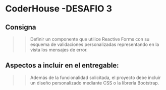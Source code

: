 # CoderHouse -DESAFIO 3


## Consigna

>> Definir un componente que utilice Reactive Forms con su esquema de validaciones personalizadas representando en la vista los mensajes de error.

## Aspectos a incluir en el entregable:
>>Además de la funcionalidad solicitada, el proyecto debe incluir un diseño personalizado mediante CSS o la librería Bootstrap. 
